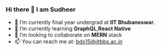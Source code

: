 ### Hi there 👋 I am Sudheer

<!--
**sudheerb9/sudheerb9** is a ✨ _special_ ✨ repository because its `README.md` (this file) appears on your GitHub profile.

Here are some ideas to get you started:
-->
- 🔭 I’m currently final year undergrad at <b>IIT Bhubaneswar</b>.
- 🌱 I’m currently learning <b>GraphQL</b>,<b>React Native</b>
- 👯 I’m looking to collaborate on <b>MERN</b> stack
- 📫 You can reach me at: <a href="mailto:bds15@iitbbs.ac.in">bds15@iitbbs.ac.in</a>
<!-- - 🤔 I’m looking for help with ...
- 💬 Ask me about ...
- 😄 Pronouns: ...
- ⚡ Fun fact: ... -->

